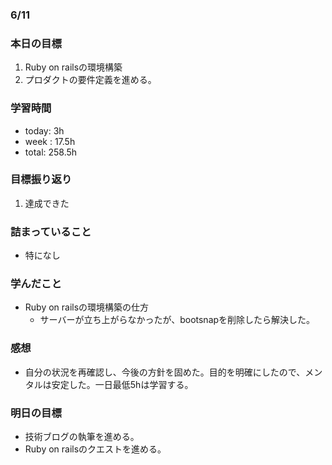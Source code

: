 ### 6/11
### 本日の目標
1.  Ruby on railsの環境構築
2. プロダクトの要件定義を進める。
### 学習時間
- today: 3h
- week : 17.5h
- total: 258.5h
### 目標振り返り
1. 達成できた
### 詰まっていること
- 特になし
### 学んだこと
- Ruby on railsの環境構築の仕方
  - サーバーが立ち上がらなかったが、bootsnapを削除したら解決した。
### 感想
- 自分の状況を再確認し、今後の方針を固めた。目的を明確にしたので、メンタルは安定した。一日最低5hは学習する。
### 明日の目標
- 技術ブログの執筆を進める。
- Ruby on railsのクエストを進める。
